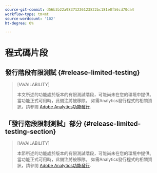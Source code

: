 ```yaml
---
source-git-commit: d56b3b22a98371226123822bc181e0f56cd70da4
workflow-type: tm+mt
source-wordcount: '102'
ht-degree: 0%

---
```

# 程式碼片段

## 發行階段有限測試 {#release-limited-testing}

>[!AVAILABILITY]
>
>本文所述的功能處於版本的有限測試階段，可能尚未在您的環境中提供。 當功能正式可用時，此備注將被移除。 如需Analytics發行程式的相關資訊，請參閱 [Adobe Analytics功能發行](/help/release-notes/releases.md).

## 「發行階段限制測試」部分 {#release-limited-testing-section}

>[!AVAILABILITY]
>
>本節所述的功能處於版本的有限測試階段，可能尚未在您的環境中提供。 當功能正式可用時，此備注將被移除。 如需Analytics發行程式的相關資訊，請參閱 [Adobe Analytics功能發行](/help/release-notes/releases.md).